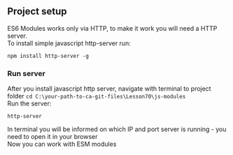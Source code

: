 ## Project setup

ES6 Modules works only via HTTP, to make it work you will need a HTTP server.  
To install simple javascript http-server run:

```
npm install http-server -g
```

### Run server

After you install javascript http server, navigate with terminal to project folder `cd C:\your-path-to-ca-git-files\Lesson70\js-modules `  
Run the server:

```
http-server
```

In terminal you will be informed on which IP and port server is running - you need to open it in your browser  
Now you can work with ESM modules
